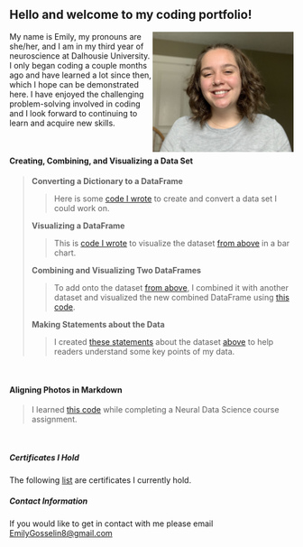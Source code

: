 ## Hello and welcome to my coding portfolio!

<img align="right" src="IMG_5250.jpeg" width="250"/>

My name is Emily, my pronouns are she/her, and I am in my third year of neuroscience at Dalhousie University. I only began coding a couple months ago and have learned a lot since then, which I hope can be demonstrated here. I have enjoyed the challenging problem-solving involved in coding and I look forward to continuing to learn and acquire new skills.

<p>&nbsp;</p>

#### Creating, Combining, and Visualizing a Data Set 
>
> **Converting a Dictionary to a DataFrame**
>> Here is some [code I wrote](convert.md) to create and convert a data set I could work on.
>
> **Visualizing a DataFrame**
>> This is [code I wrote](visual.md) to visualize the dataset [from above](convert.md) in a bar chart.
>
> **Combining and Visualizing Two DataFrames**
>> To add onto the dataset [from above](convert.md), I combined it with another dataset and visualized the new combined DataFrame using [this code](combine.md).
>
> **Making Statements about the Data**
>> I created [these statements](state.md) about the dataset [above](combine.md) to help readers understand some key points of my data.

<p>&nbsp;</p>

#### Aligning Photos in Markdown
>
> I learned [this code](demo3.md) while completing a Neural Data Science course assignment.

<p>&nbsp;</p>

##### Certificates I Hold
The following [list](certificates.md) are certificates I currently hold.

##### Contact Information
If you would like to get in contact with me please email [EmilyGosselin8@gmail.com](mailto:emilygosselin8@gmail.com)
